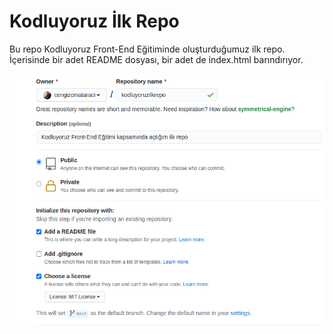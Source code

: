 # Kodluyoruz İlk Repo

Bu repo Kodluyoruz Front-End Eğitiminde oluşturduğumuz ilk repo. İçerisinde bir adet README dosyası, bir adet de index.html barındırıyor.

![Proje Örnek Görüntüsü](https://github.com/Kodluyoruz/taskforce/raw/main/git/odev1/figures/github.png)

